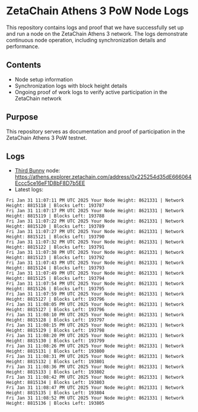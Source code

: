 # ZetaChain Athens 3 PoW Node Logs
This repository contains logs and proof that we have successfully set up and run a node on the ZetaChain Athens 3 network. The logs demonstrate continuous node operation, including synchronization details and performance.

## Contents
- Node setup information
- Synchronization logs with block height details
- Ongoing proof of work logs to verify active participation in the ZetaChain network

## Purpose
This repository serves as documentation and proof of participation in the ZetaChain Athens 3 PoW testnet.

## Logs

- [Third Bunny](https://thirdbunny.xyz/) node: https://athens.explorer.zetachain.com/address/0x225254d35dE666064Eccc5ce16eF1D8bF8D7b5EE
- Latest logs:
```
Fri Jan 31 11:07:11 PM UTC 2025 Your Node Height: 8621331 | Network Height: 8815118 | Blocks Left: 193787
Fri Jan 31 11:07:17 PM UTC 2025 Your Node Height: 8621331 | Network Height: 8815119 | Blocks Left: 193788
Fri Jan 31 11:07:22 PM UTC 2025 Your Node Height: 8621331 | Network Height: 8815120 | Blocks Left: 193789
Fri Jan 31 11:07:27 PM UTC 2025 Your Node Height: 8621331 | Network Height: 8815121 | Blocks Left: 193790
Fri Jan 31 11:07:32 PM UTC 2025 Your Node Height: 8621331 | Network Height: 8815122 | Blocks Left: 193791
Fri Jan 31 11:07:38 PM UTC 2025 Your Node Height: 8621331 | Network Height: 8815123 | Blocks Left: 193792
Fri Jan 31 11:07:43 PM UTC 2025 Your Node Height: 8621331 | Network Height: 8815124 | Blocks Left: 193793
Fri Jan 31 11:07:49 PM UTC 2025 Your Node Height: 8621331 | Network Height: 8815125 | Blocks Left: 193794
Fri Jan 31 11:07:54 PM UTC 2025 Your Node Height: 8621331 | Network Height: 8815126 | Blocks Left: 193795
Fri Jan 31 11:07:59 PM UTC 2025 Your Node Height: 8621331 | Network Height: 8815127 | Blocks Left: 193796
Fri Jan 31 11:08:05 PM UTC 2025 Your Node Height: 8621331 | Network Height: 8815127 | Blocks Left: 193796
Fri Jan 31 11:08:10 PM UTC 2025 Your Node Height: 8621331 | Network Height: 8815128 | Blocks Left: 193797
Fri Jan 31 11:08:15 PM UTC 2025 Your Node Height: 8621331 | Network Height: 8815129 | Blocks Left: 193798
Fri Jan 31 11:08:20 PM UTC 2025 Your Node Height: 8621331 | Network Height: 8815130 | Blocks Left: 193799
Fri Jan 31 11:08:26 PM UTC 2025 Your Node Height: 8621331 | Network Height: 8815131 | Blocks Left: 193800
Fri Jan 31 11:08:31 PM UTC 2025 Your Node Height: 8621331 | Network Height: 8815132 | Blocks Left: 193801
Fri Jan 31 11:08:36 PM UTC 2025 Your Node Height: 8621331 | Network Height: 8815133 | Blocks Left: 193802
Fri Jan 31 11:08:42 PM UTC 2025 Your Node Height: 8621331 | Network Height: 8815134 | Blocks Left: 193803
Fri Jan 31 11:08:47 PM UTC 2025 Your Node Height: 8621331 | Network Height: 8815135 | Blocks Left: 193804
Fri Jan 31 11:08:52 PM UTC 2025 Your Node Height: 8621331 | Network Height: 8815136 | Blocks Left: 193805
```
